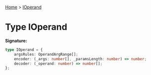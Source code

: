 [Home](../index.md) &gt; [IOperand](./ioperand.md)

# Type IOperand


<b>Signature:</b>

```typescript
type IOperand = {
    argsRules: OperandArgRange[];
    encoder: (_args: number[], _paramsLength: number) => number;
    decoder: (_operand: number) => number[];
};
```
